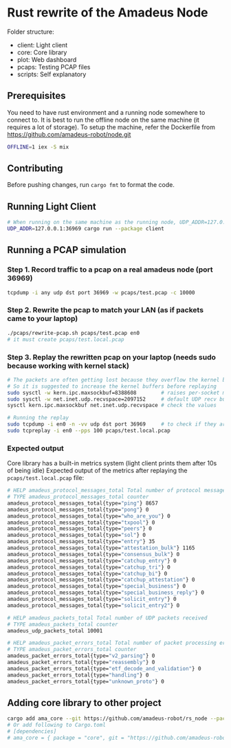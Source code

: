 # Rust rewrite of the Amadeus Node

Folder structure:

- client: Light client
- core: Core library
- plot: Web dashboard
- pcaps: Testing PCAP files
- scripts: Self explanatory

## Prerequisites

You need to have rust environment and a running node somewhere to connect to.
It is best to run the offline node on the same machine (it requires a lot of storage).
To setup the machine, refer the Dockerfile from https://github.com/amadeus-robot/node.git

```bash
OFFLINE=1 iex -S mix
```

## Contributing

Before pushing changes, run `cargo fmt` to format the code.

## Running Light Client

```bash
# When running on the same machine as the running node, UDP_ADDR=127.0.0.1:36969 is added by default
UDP_ADDR=127.0.0.1:36969 cargo run --package client
```

## Running a PCAP simulation

### Step 1. Record traffic to a pcap on a real amadeus node (port 36969)

```bash
tcpdump -i any udp dst port 36969 -w pcaps/test.pcap -c 10000
```

### Step 2. Rewrite the pcap to match your LAN (as if packets came to your laptop)

```bash
./pcaps/rewrite-pcap.sh pcaps/test.pcap en0
# it must create pcaps/test.local.pcap
```

### Step 3. Replay the rewritten pcap on your laptop (needs sudo because working with kernel stack)

```bash
# The packets are often getting lost because they overflow the kernel buffers
# So it is suggested to increase the kernel buffers before replaying
sudo sysctl -w kern.ipc.maxsockbuf=8388608        # raises per-socket max
sudo sysctl -w net.inet.udp.recvspace=2097152     # default UDP recv buffer (per-socket)
sysctl kern.ipc.maxsockbuf net.inet.udp.recvspace # check the values

# Running the replay
sudo tcpdump -i en0 -n -vv udp dst port 36969     # to check if they are flowing
sudo tcpreplay -i en0 --pps 100 pcaps/test.local.pcap
```

### Expected output

Core library has a built-in metrics system (light client prints them after 10s of being idle)
Expected output of the metrics after replaying the `pcaps/test.local.pcap` file:

```bash
# HELP amadeus_protocol_messages_total Total number of protocol messages handled by type
# TYPE amadeus_protocol_messages_total counter
amadeus_protocol_messages_total{type="ping"} 8657
amadeus_protocol_messages_total{type="pong"} 0
amadeus_protocol_messages_total{type="who_are_you"} 0
amadeus_protocol_messages_total{type="txpool"} 0
amadeus_protocol_messages_total{type="peers"} 0
amadeus_protocol_messages_total{type="sol"} 0
amadeus_protocol_messages_total{type="entry"} 35
amadeus_protocol_messages_total{type="attestation_bulk"} 1165
amadeus_protocol_messages_total{type="consensus_bulk"} 0
amadeus_protocol_messages_total{type="catchup_entry"} 0
amadeus_protocol_messages_total{type="catchup_tri"} 0
amadeus_protocol_messages_total{type="catchup_bi"} 0
amadeus_protocol_messages_total{type="catchup_attestation"} 0
amadeus_protocol_messages_total{type="special_business"} 0
amadeus_protocol_messages_total{type="special_business_reply"} 0
amadeus_protocol_messages_total{type="solicit_entry"} 0
amadeus_protocol_messages_total{type="solicit_entry2"} 0

# HELP amadeus_packets_total Total number of UDP packets received
# TYPE amadeus_packets_total counter
amadeus_udp_packets_total 10001

# HELP amadeus_packet_errors_total Total number of packet processing errors by type
# TYPE amadeus_packet_errors_total counter
amadeus_packet_errors_total{type="v2_parsing"} 0
amadeus_packet_errors_total{type="reassembly"} 0
amadeus_packet_errors_total{type="etf_decode_and_validation"} 0
amadeus_packet_errors_total{type="handling"} 0
amadeus_packet_errors_total{type="unknown_proto"} 0
```

## Adding core library to other project

```bash
cargo add ama_core --git https://github.com/amadeus-robot/rs_node --package core --branch main
# Or add following to Cargo.toml
# [dependencies]
# ama_core = { package = "core", git = "https://github.com/amadeus-robot/rs_node", branch = "main" }
```
